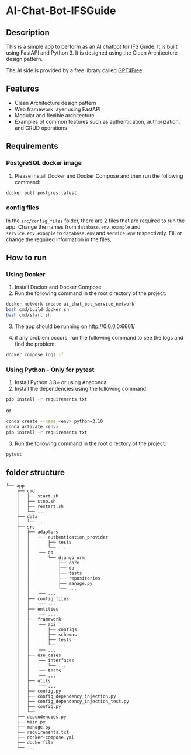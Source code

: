 # AI-Chat-Bot-IFSGuide

## Description

This is a simple app to perform as an AI chatbot for IFS Guide. It is built using FastAPI and Python 3. It is designed using the Clean Architecture design pattern.

The AI side is provided by a free library called [GPT4Free](https://github.com/xtekky/gpt4free).


## Features

- Clean Architecture design pattern
- Web framework layer using FastAPI
- Modular and flexible architecture
- Examples of common features such as authentication, authorization, and CRUD operations

## Requirements

### PostgreSQL docker image

1. Please install Docker and Docker Compose and then run the following command:

```bash
docker pull postgres:latest
```

### config files

In the `src/config_files` folder, there are 2 files that are required to run the app.
Change the names from `database.env.example` and `service.env.example` to `database.env` and `service.env` respectively.
Fill or change the required information in the files.


## How to run

### Using Docker

1. Install Docker and Docker Compose
2. Run the following command in the root directory of the project:

```bash
docker network create ai_chat_bot_service_network
bash cmd/build-docker.sh
bash cmd/start.sh
```

3. The app should be running on http://0.0.0.0:6601/

4. if any problem occurs, run the following command to see the logs and find the problem:

```bash
docker compose logs -f
```

### Using Python - Only for pytest

1. Install Python 3.8+ or using Anaconda
2. Install the dependencies using the following command:

```bash
pip install -r requirements.txt
```
or 
```bash
conda create --name <env> python=3.10
conda activate <env>
pip install -r requirements.txt
```

3. Run the following command in the root directory of the project:

```bash
pytest
```

## folder structure

```
└── app
    ├── cmd
    │   ├── start.sh
    │   ├── stop.sh
    │   ├── restart.sh
    │   └── ...
    ├── data
    │   └── ...
    ├── src
    │   ├── adapters
    │   │   ├── authentication_provider
    │   │   │   ├── tests
    │   │   │   └── ...
    │   │   ├── db
    │   │   │   └── django_orm
    │   │   │       ├── core
    │   │   │       ├── db
    │   │   │       ├── tests
    │   │   │       ├── repositories
    │   │   │       ├── manage.py
    │   │   │       └── ...
    │   │   └── ...
    │   ├── config_files
    │   │   └── ...
    │   ├── entities
    │   │   └── ...
    │   ├── framework
    │   │   ├── api
    │   │   │   ├── configs
    │   │   │   ├── schemas
    │   │   │   ├── tests
    │   │   │   └── ...
    │   │   └── ...
    │   ├── use_cases
    │   │   ├── interfaces
    │   │   │   └── ...
    │   │   ├── tests
    │   │   └── ...
    │   ├── utils
    │   │   └── ...
    │   ├── config.py
    │   ├── config_dependency_injection.py
    │   ├── config_dependency_injection_test.py
    │   ├── config.py
    │   └── ...
    ├── dependencies.py
    ├── main.py
    ├── manage.py
    ├── requirements.txt
    ├── docker-compose.yml
    ├── dockerfile
    └── ...
```